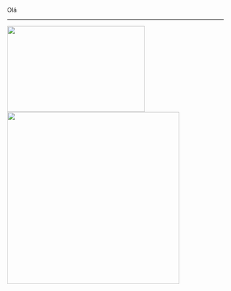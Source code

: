 Olá
____


<a>
  <img height=200 width=320 align="center" src="https://github-readme-stats.vercel.app/api?username=anuraghazra" />
</a>
<a>
  <img height=400 align="center" src="https://github-readme-stats.vercel.app/api/top-langs/?username=AndreMarchiori&layout=donut-vertical&theme=algolia" />
</a>

<!--
**AndreMarchiori/AndreMarchiori** is a ✨ _special_ ✨ repository because its `README.md` (this file) appears on your GitHub profile.

Here are some ideas to get you started:

- 🔭 I’m currently working on ...
- 🌱 I’m currently learning ...
- 👯 I’m looking to collaborate on ...
- 🤔 I’m looking for help with ...
- 💬 Ask me about ...
- 📫 How to reach me: ...
- 😄 Pronouns: ...
- ⚡ Fun fact: ...
-->
